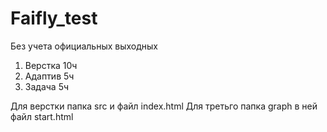 # Faifly_test

Без учета официальных выходных
1) Верстка 10ч
2) Адаптив 5ч
3) Задача 5ч

Для верстки папка src и файл index.html
Для третьго папка graph в ней файл start.html